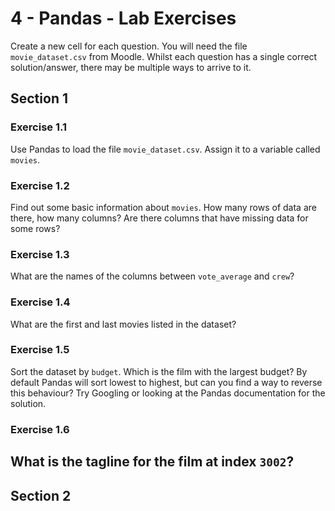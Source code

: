 # 4 - Pandas - Lab Exercises
Create a new cell for each question. You will need the file `movie_dataset.csv` from Moodle. Whilst each question has a single correct solution/answer, there may be multiple ways to arrive to it.

## Section 1
### Exercise 1.1
Use Pandas to load the file `movie_dataset.csv`. Assign it to a variable called `movies`.

### Exercise 1.2
Find out some basic information about `movies`. How many rows of data are there, how many columns? Are there columns that have missing data for some rows?

### Exercise 1.3
What are the names of the columns between `vote_average` and `crew`?

### Exercise 1.4
What are the first and last movies listed in the dataset?

### Exercise 1.5
Sort the dataset by `budget`. Which is the film with the largest budget? By default Pandas will sort lowest to highest, but can you find a way to reverse this behaviour? Try Googling or looking at the Pandas documentation for the solution. 

### Exercise 1.6
What is the tagline for the film at index `3002`?
---

## Section 2


